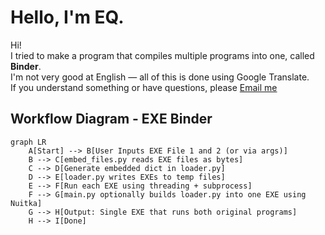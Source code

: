 # Hello, I'm EQ.

Hi!  
I tried to make a program that compiles multiple programs into one, called **Binder**.  
I'm not very good at English — all of this is done using Google Translate.  
If you understand something or have questions, please [Email me](mailto:dexedusd@gmail.com)

## Workflow Diagram - EXE Binder

```mermaid
graph LR
    A[Start] --> B[User Inputs EXE File 1 and 2 (or via args)]
    B --> C[embed_files.py reads EXE files as bytes]
    C --> D[Generate embedded dict in loader.py]
    D --> E[loader.py writes EXEs to temp files]
    E --> F[Run each EXE using threading + subprocess]
    F --> G[main.py optionally builds loader.py into one EXE using Nuitka]
    G --> H[Output: Single EXE that runs both original programs]
    H --> I[Done]
